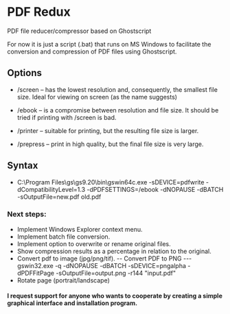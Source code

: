 # PDF Redux
PDF file reducer/compressor based on Ghostscript

For now it is just a script (.bat) that runs on MS Windows to facilitate the conversion and compression of PDF files using Ghostscript.

## Options
- /screen – has the lowest resolution and, consequently, the smallest file size. Ideal for viewing on screen (as the name suggests)

- /ebook – is a compromise between resolution and file size. It should be tried if printing with /screen is bad.

- /printer – suitable for printing, but the resulting file size is larger.

- /prepress – print in high quality, but the final file size is very large.


## Syntax
- C:\Program Files\gs\gs9.20\bin\gswin64c.exe -sDEVICE=pdfwrite -dCompatibilityLevel=1.3 -dPDFSETTINGS=/ebook -dNOPAUSE -dBATCH -sOutputFile=new.pdf old.pdf


### Next steps:

- Implement Windows Explorer context menu.
- Implement batch file conversion.
- Implement option to overwrite or rename original files.
- Show compression results as a percentage in relation to the original.
- Convert pdf to image (jpg/png/tif).
-- Convert PDF to PNG
--- gswin32.exe -q -dNOPAUSE -dBATCH -sDEVICE=pngalpha -dPDFFitPage -sOutputFile=output.png -r144 "input.pdf"
- Rotate page (portrait/landscape)

#### I request support for anyone who wants to cooperate by creating a simple graphical interface and installation program.
